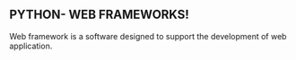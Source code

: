 ## PYTHON- WEB FRAMEWORKS!
Web framework is a software designed to support the development of web application.